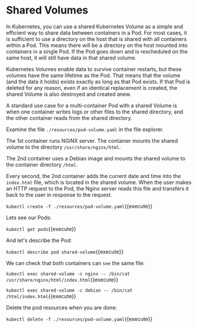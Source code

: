 # Shared Volumes

In Kubernetes, you can use a shared Kubernetes Volume as a simple and efficient way to share data between containers in a Pod. For most cases, it is sufficient to use a directory on the host that is shared with all containers within a Pod. This means there will be a directory on the host mounted into containers in a single Pod. If the Pod goes down and is rescheduled on the same host, it will still have data in that shared volume.

Kubernetes Volumes enable data to survive container restarts, but these volumes have the same lifetime as the Pod. That means that the volume (and the data it holds) exists exactly as long as that Pod exists. If that Pod is deleted for any reason, even if an identical replacement is created, the shared Volume is also destroyed and created anew.

A standard use case for a multi-container Pod with a shared Volume is when one container writes logs or other files to the shared directory, and the other container reads from the shared directory.

Examine the file `./resources/pod-volume.yaml` in the file explorer.

The 1st container runs NGiNX server. The container mounts the shared volume to the directory `/usr/share/nginx/html`.

The 2nd container uses a Debian image and mounts the shared volume to the container directory `/html`.

Every second, the 2nd container adds the current date and time into the `index.html` file, which is located in the shared volume. When the user makes an HTTP request to the Pod, the Nginx server reads this file and transfers it back to the user in response to the request.

`kubectl create -f ./resources/pod-volume.yaml`{{execute}}

Lets see our Pods:

`kubectl get pods`{{execute}}

And let's describe the Pod:

`kubectl describe pod shared-volume`{{execute}}

We can check that both containers can `see` the same file:

`kubectl exec shared-volume -c nginx -- /bin/cat /usr/share/nginx/html/index.html`{{execute}}

`kubectl exec shared-volume -c debian -- /bin/cat /html/index.html`{{execute}}

Delete the pod resources when you are done:

`kubectl delete -f ./resources/pod-volume.yaml`{{execute}}
